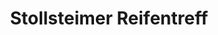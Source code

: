 ---
title: "Stollsteimer Reifentreff"
url: /gemmrigheim/stollsteimer-reifentreff/
shop: Autowerkstatt
---
